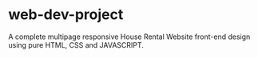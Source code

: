 # web-dev-project
A complete multipage responsive House Rental Website front-end design using pure HTML, CSS and
JAVASCRIPT.

